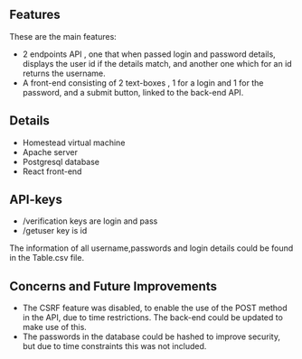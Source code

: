## Features

These are the main features:
- 2 endpoints API , one that when passed login and password details, displays the user id if the details match, and another one which for an id returns the username.
- A front-end consisting of 2 text-boxes , 1 for a login and 1 for the password, and a submit button, linked to the back-end API.

## Details

- Homestead virtual machine
- Apache server
- Postgresql database
- React front-end

## API-keys

- /verification keys are login and pass
- /getuser key is id

The information of all username,passwords and login details could be found in the Table.csv file.

## Concerns and Future Improvements

- The CSRF feature was disabled, to enable the use of the POST method in the API, due to time restrictions. The back-end could be updated to make use of this.
- The passwords in the database could be hashed to improve security, but due to time constraints this was not included.
